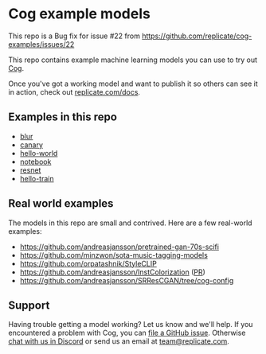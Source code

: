 # Cog example models
This repo is a Bug fix for issue #22 from https://github.com/replicate/cog-examples/issues/22


This repo contains example machine learning models you can use to try out [Cog](https://github.com/replicate/cog).

Once you've got a working model and want to publish it so others can see it in action, check out [replicate.com/docs](https://replicate.com/docs).

## Examples in this repo

- [blur](blur)
- [canary](canary)
- [hello-world](hello-world)
- [notebook](notebook)
- [resnet](resnet)
- [hello-train](hello-train)

## Real world examples

The models in this repo are small and contrived. Here are a few real-world examples:

- https://github.com/andreasjansson/pretrained-gan-70s-scifi
- https://github.com/minzwon/sota-music-tagging-models
- https://github.com/orpatashnik/StyleCLIP
- https://github.com/andreasjansson/InstColorization ([PR](https://github.com/ericsujw/InstColorization/pull/36))
- https://github.com/andreasjansson/SRResCGAN/tree/cog-config

## Support

Having trouble getting a model working? Let us know and we'll help. If you encountered a problem with Cog, you can [file a GitHub issue](https://github.com/replicate/cog/issues). Otherwise [chat with us in Discord](https://discord.gg/replicate) or send us an email at [team@replicate.com](mailto:team@replicate.com).
